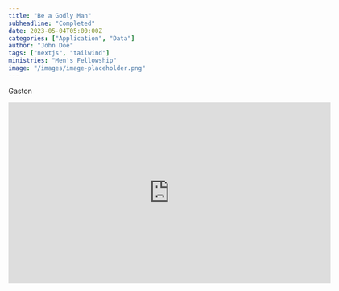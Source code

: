 ```yaml
---
title: "Be a Godly Man"
subheadline: "Completed"
date: 2023-05-04T05:00:00Z
categories: ["Application", "Data"]
author: "John Doe"
tags: ["nextjs", "tailwind"]
ministries: "Men's Fellowship"
image: "/images/image-placeholder.png"
---
```


Gaston

<iframe src="https://player.rightnow.org/280779" width="640" height="360" frameborder="0" webkitallowfullscreen mozallowfullscreen allowfullscreen></iframe>